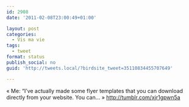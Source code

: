 ```yaml
---
id: 2908
date: '2011-02-08T23:00:49+01:00'

layout: post
categories:
  - Vis ma vie
tags:
  - tweet
format: status
publish_social: no
guid: 'http://tweets.local/?birdsite_tweet=35110834455707649'

---
```


« Me: “I’ve actually made some flyer templates that you can download directly from your website. You can… » http://tumblr.com/xjr1gpwn5a